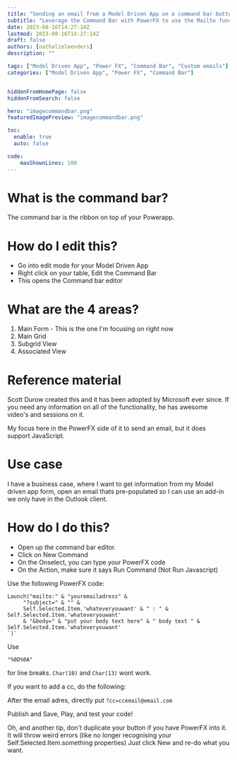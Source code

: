 ```yaml
---
title: "Sending an email from a Model Driven App on a command bar button"
subtitle: "Leverage the Command Bar with PowerFX to use the Mailto function"
date: 2023-08-16T14:27:14Z
lastmod: 2023-08-16T14:27:14Z
draft: false
authors: [nathalieleenders]
description: ""

tags: ["Model Driven App", "Power FX", "Command Bar", "Custom emails"]
categories: ["Model Driven App", "Power FX", "Command Bar"]


hiddenFromHomePage: false
hiddenFromSearch: false

hero: "imagecommandbar.png"
featuredImagePreview: "imagecommandbar.png"

toc:
  enable: true
  auto: false

code:
    maxShownLines: 100
---
```


# What is the command bar?
The command bar is the ribbon on top of your Powerapp.

# How do I edit this?
* Go into edit mode for your Model Driven App
* Right click on your table, Edit the Command Bar
* This opens the Command bar editor

# What are the 4 areas?
1. Main Form - This is the one I'm focusing on right now
2. Main Grid 
3. Subgrid View 
4. Associated View 

# Reference material
Scott Durow created this and it has been adopted by Microsoft ever since. If you need any information on all of the functionality, he has awesome video's and sessions on it.

My focus here in the PowerFX side of it to send an email, but it does support JavaScript.

# Use case
I have a business case, where I want to get information from my Model driven app form, open an email thats pre-populated so I can use an add-in we only have in the Outlook client.

# How do I do this?

* Open up the command bar editor.
* Click on New Command
* On the Onselect, you can type your PowerFX code
* On the Action, make sure it says Run Command (Not Run Javascript)

Use the following PowerFX code:
  ```
Launch("mailto:" & "youremailadress" & 
       "?subject=" & "" & 
       Self.Selected.Item.'whateveryouwant' & " : " & Self.Selected.Item.'whateveryouwant'
       & "&body=" & "put your body text here" & " body text " & Self.Selected.Item.'whateveryouwant'
`)`
  ```
Use 
```
"%0D%0A"
``` 
for line breaks. `Char(10)` and `Char(13)` wont work.

If you want to add a cc, do the following:

After the email adres, directly put 
`?cc=ccemail@email.com`


Publish and Save, Play, and test your code!


Oh, and another tip, don't duplicate your button if you have PowerFX into it. It will throw weird errors (like no longer recognising your Self.Selected.Item.something properties) Just click New and re-do what you want.


